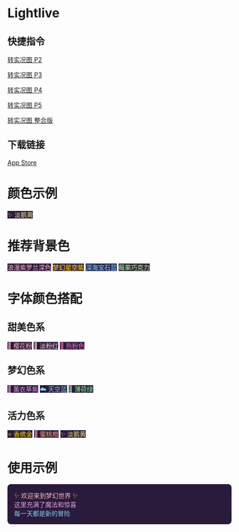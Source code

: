 
# Lightlive

## 快捷指令

[转实况图 P2](https://www.icloud.com/shortcuts/48444e5a54e34b7ca1091573a8d07749)

[转实况图 P3](https://www.icloud.com/shortcuts/94af7d62dae84145bd63855abfca5c24)

[转实况图 P4](https://www.icloud.com/shortcuts/3e676aff669845838763362db085a3b6)

[转实况图 P5](https://www.icloud.com/shortcuts/541783f81f854198a8070e4de92afe9f)

[转实况图 整合版](https://www.icloud.com/shortcuts/5111cb1cbc054196887ed29d9adbc21e)

## 下载链接

[App Store](https://apps.apple.com/cn/app/lightlive/id6746684792)


# 颜色示例
[<span style="color:#F0E68C; background-color:#2A1B3D">✨ 淡鹅黄</span>](https://baidu.com)






# 推荐背景色

<span style="color:#FFB6C1; background-color:#2A1B3D">浪漫紫罗兰深色</span>
<span style="color:#FFD700; background-color:#3D2B4D">梦幻星空紫</span>
<span style="color:#87CEFA; background-color:#2C2B4D">深海宝石蓝</span>
<span style="color:#98FB98; background-color:#3D2B3D">莓果巧克力</span>

# 字体颜色搭配

## 甜美色系

<span style="color:#FFB6C1; background-color:#2A1B3D">🌸 樱花粉</span>
<span style="color:#FFD1DC; background-color:#2A1B3D">🎀 淡粉红</span>
<span style="color:#FF69B4; background-color:#2A1B3D">💖 热粉色</span>


## 梦幻色系

<span style="color:#DDA0DD; background-color:#2A1B3D">🦄 薰衣草紫</span>
<span style="color:#87CEEB; background-color:#2A1B3D">☁️ 天空蓝</span>
<span style="color:#98FB98; background-color:#2A1B3D">🍃 薄荷绿</span>

## 活力色系

<span style="color:#FFD700; background-color:#2A1B3D">⭐ 香槟金</span>
<span style="color:#FFA07A; background-color:#2A1B3D">🍑 蜜桃橙</span>
<span style="color:#F0E68C; background-color:#2A1B3D">✨ 淡鹅黄</span>


# 使用示例

<div style="background-color:#2A1B3D; padding:15px; border-radius:8px">
<span style="color:#FFB6C1">✨ 欢迎来到梦幻世界 ✨</span><br>
<span style="color:#DDA0DD">这里充满了魔法和惊喜</span><br>
<span style="color:#87CEEB">每一天都是新的冒险</span>
</div>











